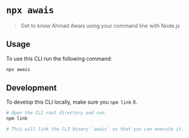 # `npx awais`

> Get to know Ahmad Awais using your command line with Node.js

## Usage

To use this CLI run the following command:

```sh
npx awais
```

## Development

To develop this CLI locally, make sure you `npm link` it.

```sh
# Open the CLI root directory and run.
npm link

# This will link the CLI binary `awais` so that you can execute it.
```
